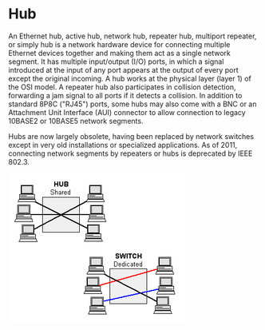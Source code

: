# Hub


An Ethernet hub, active hub, network hub, repeater hub, multiport
repeater, or simply hub is a network hardware device for connecting
multiple Ethernet devices together and making them act as a single
network segment. It has multiple input/output (I/O) ports, in which a
signal introduced at the input of any port appears at the output of
every port except the original incoming. A hub works at the physical
layer (layer 1) of the OSI model. A repeater hub also participates in
collision detection, forwarding a jam signal to all ports if it detects
a collision. In addition to standard 8P8C ("RJ45") ports, some hubs may
also come with a BNC or an Attachment Unit Interface (AUI) connector to
allow connection to legacy 10BASE2 or 10BASE5 network segments.

Hubs are now largely obsolete, having been replaced by network switches
except in very old installations or specialized applications. As of
2011, connecting network segments by repeaters or hubs is deprecated by
IEEE 802.3.

![](./images/15008342.png?width=355)

